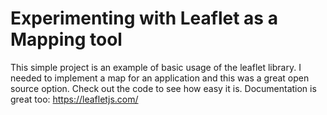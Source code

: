 # Experimenting with Leaflet as a Mapping tool

This simple project is an example of basic usage of the leaflet library. I needed to implement a map for an application and this was a great open source option.
Check out the code to see how easy it is. Documentation is great too: https://leafletjs.com/
